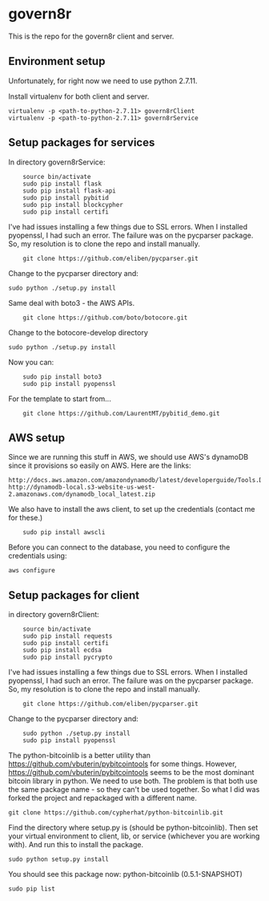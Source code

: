 # govern8r

This is the repo for the govern8r client and server.

## Environment setup

Unfortunately, for right now we need to use python 2.7.11.

Install virtualenv for both client and server. 
```
virtualenv -p <path-to-python-2.7.11> govern8rClient
virtualenv -p <path-to-python-2.7.11> govern8rService
```

## Setup packages for services


In directory govern8rService:
```
	source bin/activate
	sudo pip install flask
	sudo pip install flask-api
	sudo pip install pybitid
	sudo pip install blockcypher
	sudo pip install certifi
```

I've had issues installing a few things due to SSL errors. When I installed pyopenssl, I had such an error. The failure was on the pycparser package. So, my resolution is to clone the repo and install manually.
```
	git clone https://github.com/eliben/pycparser.git
```
	
Change to the pycparser directory and:
```
sudo python ./setup.py install
```
	
Same deal with boto3 - the AWS APIs.
```
	git clone https://github.com/boto/botocore.git
```

Change to the botocore-develop directory
```
sudo python ./setup.py install
```

Now you can:
```
	sudo pip install boto3
	sudo pip install pyopenssl
```	

For the template to start from...
```
	git clone https://github.com/LaurentMT/pybitid_demo.git
```

## AWS setup

Since we are running this stuff in AWS, we should use AWS's dynamoDB since it provisions so easily on AWS. Here are the links:
```
http://docs.aws.amazon.com/amazondynamodb/latest/developerguide/Tools.DynamoDBLocal.html#Tools.DynamoDBLocal.DownloadingAndRunning
http://dynamodb-local.s3-website-us-west-2.amazonaws.com/dynamodb_local_latest.zip
```

We also have to install the aws client, to set up the credentials (contact me for these.)

```
	sudo pip install awscli
```

Before you can connect to the database, you need to configure the credentials using:

```
aws configure
```


## Setup packages for client


in directory govern8rClient:
```
	source bin/activate
	sudo pip install requests
	sudo pip install certifi
	sudo pip install ecdsa
	sudo pip install pycrypto

```

I've had issues installing a few things due to SSL errors. When I installed pyopenssl, I had such an error. The failure was on the pycparser package. So, my resolution is to clone the repo and install manually.
```
	git clone https://github.com/eliben/pycparser.git
```
	
Change to the pycparser directory and:
```
	sudo python ./setup.py install
	sudo pip install pyopenssl
```


The python-bitcoinlib is a better utility than https://github.com/vbuterin/pybitcointools for some things. However, https://github.com/vbuterin/pybitcointools seems to be the most dominant bitcoin library in python. We need to use both. The problem is that both use the same package name - so they can't be used together. So what I did was forked the project and repackaged with a different name.
```
git clone https://github.com/cypherhat/python-bitcoinlib.git

```

Find the directory where setup.py is (should be python-bitcoinlib). Then set your virtual environment to client, lib, or service (whichever you are working with). And run this to install the package.
```
sudo python setup.py install
```

You should see this package now: python-bitcoinlib (0.5.1-SNAPSHOT)
```
sudo pip list
```

